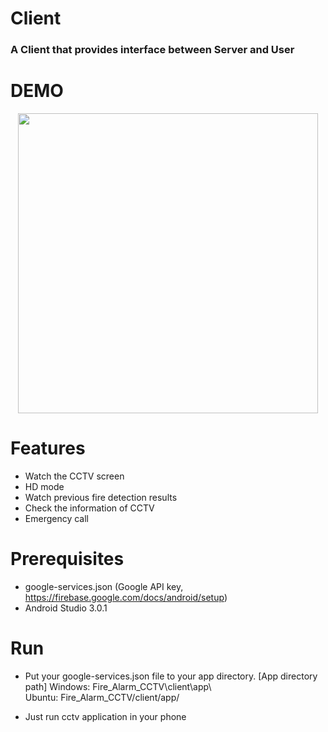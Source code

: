 # Client
<h3><b>A Client that provides interface between Server and User</b></h3>

# DEMO
<p align="center">
    <img src="/images/client_demo2.gif", width="480">
</p>

# Features
- Watch the CCTV screen
- HD mode
- Watch previous fire detection results
- Check the information of CCTV
- Emergency call

# Prerequisites
- google-services.json (Google API key, https://firebase.google.com/docs/android/setup)
- Android Studio 3.0.1

# Run
- Put your google-services.json file to your app directory.
[App directory path]
Windows: Fire_Alarm_CCTV\client\app\  
Ubuntu: Fire_Alarm_CCTV/client/app/

- Just run cctv application in your phone
